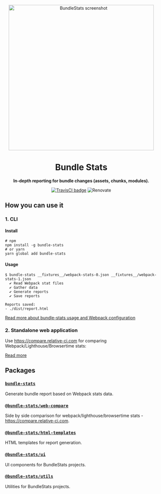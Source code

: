 <p align="center">
  <img alt="BundleStats screenshot" width="480" src="https://www.dropbox.com/s/8t6m6rruaauwlxq/bundle-stats-screenshot-4.jpg?raw=1"/>
</p>
<h1 align="center">Bundle Stats</h1>
<p align="center">
<strong>
  In-depth reporting for bundle changes (assets, chunks, modules).
</strong>
</p>
<p align="center">
  <a href="https://travis-ci.org/bundle-stats/bundle-stats"><img alt="TravisCI badge" src="https://api.travis-ci.org/bundle-stats/bundle-stats.svg?branch=master"/></a>
  <img alt="Renovate" src="https://badges.renovateapi.com/github/bundle-stats/bundle-stats?v=1" />
</p>

## How you can use it

### 1. CLI

#### Install

```shell
# npm
npm install -g bundle-stats
# or yarn
yarn global add bundle-stats
```

#### Usage

```shell
$ bundle-stats __fixtures__/webpack-stats-0.json __fixtures__/webpack-stats-1.json
  ✔ Read Webpack stat files
  ✔ Gather data
  ✔ Generate reports
  ✔ Save reports

Reports saved:
- ./dist/report.html
```

[Read more about bundle-stats usage and Webpack configuration](packages/cli#readme)

### 2. Standalone web application

Use https://compare.relative-ci.com for comparing Webpack/Lighthouse/Browsertime stats:

[Read more](packages/web-compare#readme)

## Packages

### [`bundle-stats`](/packages/cli)

Generate bundle report based on Webpack stats data.

### [`@bundle-stats/web-compare`](packages/web-app)
Side by side comparison for webpack/lighthouse/browsertime stats - https://compare.relative-ci.com.

### [`@bundle-stats/html-templates`](/packages/webpack-report-html-template)
HTML templates for report generation.

### [`@bundle-stats/ui`](/packages/ui)
UI components for BundleStats projects.

### [`@bundle-stats/utils`](/packages/utils)
Utilities for BundleStats projects.
